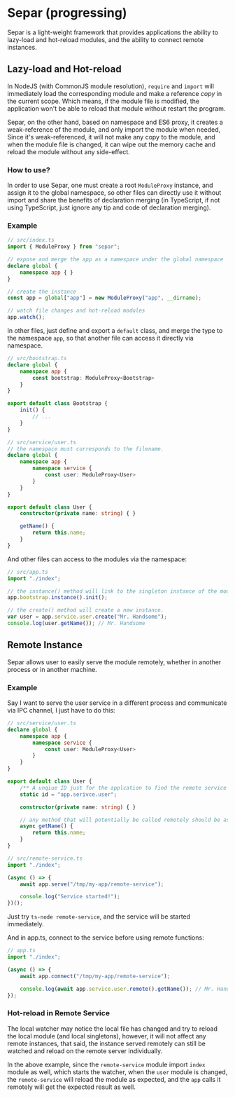 # Separ (progressing)

Separ is a light-weight framework that provides applications the ability to 
lazy-load and hot-reload modules, and the ability to connect remote instances.

## Lazy-load and Hot-reload

In NodeJS (with CommonJS module resolution), `require` and `import` will 
immediately load the corresponding module and make a reference *copy* in the 
current scope. Which means, if the module file is modified, the application
won't be able to reload that module without restart the program.

Separ, on the other hand, based on namespace and ES6 proxy, it creates a 
weak-reference of the module, and only import the module when needed, Since 
it's weak-referenced, it will not make any copy to the module, and when the 
module file is changed, it can wipe out the memory cache and reload the module 
without any side-effect.

### How to use?

In order to use Separ, one must create a root `ModuleProxy` instance, and assign
it to the global namespace, so other files can directly use it without import 
and share the benefits of declaration merging (in TypeScript, if not using 
TypeScript, just ignore any tip and code of declaration merging).

### Example

```typescript
// src/index.ts
import { ModuleProxy } from "separ";

// expose and merge the app as a namespace under the global namespace
declare global {
    namespace app { }
}

// create the instance
const app = global["app"] = new ModuleProxy("app", __dirname);

// watch file changes and hot-reload modules
app.watch();
```

In other files, just define and export a `default` class, and merge the type to
the namespace `app`, so that another file can access it directly via namespace.

```typescript
// src/bootstrap.ts
declare global {
    namespace app {
        const bootstrap: ModuleProxy<Bootstrap>
    }
}

export default class Bootstrap {
    init() {
        // ...
    }
}
```

```typescript
// src/service/user.ts
// the namespace must corresponds to the filename.
declare global {
    namespace app {
        namespace service {
            const user: ModuleProxy<User>
        }
    }
}

export default class User {
    constructor(private name: string) { }

    getName() {
        return this.name;
    }
}
```

And other files can access to the modules via the namespace:

```typescript
// src/app.ts
import "./index";

// the instance() method will link to the singleton instance of the module.
app.bootstrap.instance().init();

// the create() method will create a new instance.
var user = app.service.user.create("Mr. Handsome");
console.log(user.getName()); // Mr. Handsome
```

## Remote Instance

Separ allows user to easily serve the module remotely, whether in another 
process or in another machine.

### Example

Say I want to serve the user service in a different process and communicate via
IPC channel, I just have to do this:

```typescript
// src/service/user.ts
declare global {
    namespace app {
        namespace service {
            const user: ModuleProxy<User>
        }
    }
}

export default class User {
    /** A unqiue ID just for the applcation to find the remote service */
    static id = "app.serivce.user";

    constructor(private name: string) { }

    // any method that will potentially be called remotely should be async.
    async getName() {
        return this.name;
    }
}
```

```typescript
// src/remote-service.ts
import "./index";

(async () => {
    await app.serve("/tmp/my-app/remote-service");

    console.log("Service started!");
})();
```

Just try `ts-node remote-service`, and the service will be started immediately.

And in app.ts, connect to the service before using remote functions:

```typescript
// app.ts
import "./index";

(async () => {
    await app.connect("/tmp/my-app/remote-service");

    console.log(await app.service.user.remote().getName()); // Mr. Handsome
});
```

### Hot-reload in Remote Service

The local watcher may notice the local file has changed and try to reload the 
local module (and local singletons), however, it will not affect any remote 
instances, that said, the instance served remotely can still be watched and 
reload on the remote server individually.

In the above example, since the `remote-service` module import `index` module as
well, which starts the watcher, when the `user` module is changed, the 
`remote-service` will reload the module as expected, and the `app` calls it 
remotely will get the expected result as well.